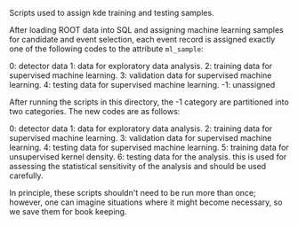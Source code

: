 Scripts used to assign kde training and testing samples.

After loading ROOT data into SQL and assigning machine learning samples for candidate and event selection, each event record is assigned exactly one of the following codes to the attribute `ml_sample`:

0: detector data
1: data for exploratory data analysis. 
2: training data for supervised machine learning. 
3: validation data for supervised machine learning. 
4: testing data for supervised machine learning. 
-1: unassigned

After running the scripts in this directory, the -1 category are partitioned into two categories. The new codes are as follows:

0: detector data
1: data for exploratory data analysis. 
2: training data for supervised machine learning. 
3: validation data for supervised machine learning. 
4: testing data for supervised machine learning. 
5: training data for unsupervised kernel density. 
6: testing data for the analysis. this is used for assessing the statistical sensitivity of the analysis and should be used carefully. 

In principle, these scripts shouldn't need to be run more than once; however, one can imagine situations where it might become necessary, so we save them for book keeping. 
